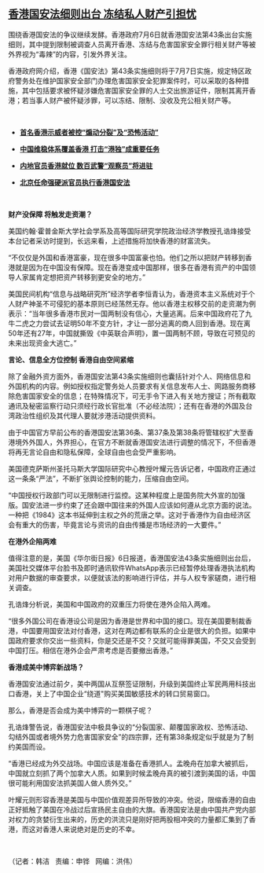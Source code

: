<!--1594068703000-->
[香港国安法细则出台  冻结私人财产引担忧](https://www.rfa.org/mandarin/yataibaodao/gangtai/hj-07062020111738.html)
------

<p>围绕香港国安法的争议继续发酵。香港政府7月6日就香港国安法第43条出台实施细则，其中提到限制被调查人员离开香港、冻结与危害国家安全罪行相关财产等被外界视为“毒辣”的内容，引发外界关注。</p><p>香港政府网介绍，香港《国安法》第43条实施细则将于7月7日实施，规定特区政府警务处在维护国家安全部门办理危害国家安全犯罪案件时，可以采取的各种措施，其中包括要求被怀疑涉嫌危害国家安全罪的人士交出旅游证件，限制其离开香港；若当事人财产被怀疑涉罪，可以冻结、限制、没收及充公相关财产等。</p><p> </p><ul><li><b><a class="external-link" href="http://www.rfa.org/mandarin/Xinwen/wul0703a-07032020053631.html">首名香港示威者被控“煽动分裂”及“恐怖活动”</a></b></li></ul><div><ul><li><b><a class="external-link" href="http://www.rfa.org/mandarin/yataibaodao/gangtai/ql-07022020060649.html">中国维稳体系覆盖香港 打击“港独”成重要任务</a></b></li></ul></div><ul></ul><ul><li><b><a class="external-link" href="http://www.rfa.org/mandarin/yataibaodao/gangtai/ql2-07062020061134.html">内地官员香港就位 数百武警“观察员”将进驻</a></b></li></ul><ul><li><b><a class="external-link" href="http://www.rfa.org/mandarin/yataibaodao/gangtai/ac-07032020085512.html">北京任命强硬派官员执行香港国安法</a></b></li></ul><p> </p><p><b>财产没保障 将触发走资潮？</b></p><p>美国约翰·霍普金斯大学社会学系及高等国际研究学院政治经济学教授孔诰烽接受本台记者采访时提到，长远来看，上述措施将加快香港的财富流失。</p><p>“不仅仅是外国和香港富豪，现在很多中国富豪也怕。他们之所以把财产转移到香港就是因为在中国没有保障。现在香港变成中国那样，很多在香港有资产的中国领导人家属肯定想把资产转移到更安全的地方。”</p><p>美国民间机构“信息与战略研究所”经济学者李恒青认为，香港资本主义系统对于个人财产神圣不可侵犯的基本原则已经荡然无存。他以香港主权移交前的走资潮为例表示：“当年很多香港市民对一国两制没有信心，大量逃离。后来中国政府花了九牛二虎之力尝试去证明50年不变方针，才让一部分逃离的商人回到香港。现在离50年还有27年，中国就撕毁《中英联合声明》，置一国两制不顾，导致在可预见的未来出现资金大逃亡。”</p><p><b>言论、信息全方位控制 香港自由空间紧缩</b></p><p>除了金融外资方面外，香港国安法第43条实施细则也囊括针对个人、网络信息和外国机构的内容。例如授权指定警务处人员要求有关信息发布人士、网路服务商移除危害国家安全的信息；在特殊情况下，可无手令下进入有关地方搜证；所有截取通讯及秘密监察行动只须经行政长官批准（不必经法院）；还有在香港的外国及台湾政治性组织及其代理人要就涉港活动提供资料。</p><p>由于中国官方早前公布的香港国安法第36条、第37条及第38条将管辖权扩大至香港境外外国人，外界担心，在官方不断就香港国安法进行调整的情况下，不但香港将再无言论自由和隐私保障，全球自由也会受严重影响。</p><p>美国德克萨斯州圣托马斯大学国际研究中心教授叶耀元告诉记者，中国政府正通过这一条条“严法”，不断扩张舆论控制的能力，压缩自由空间。</p><p>“中国授权行政部门可以无限制进行监控。这某种程度上是国务院大外宣的加强版。国安法进一步约束了还会跟中国往来的外国人应该如何遵从北京方面的说法。一种把《1984》这本书延伸到主权之外的荒唐之举。这对于香港作为自由经济区会有重大的伤害，毕竟言论与资讯的自由传播是市场经济的一大要件。”</p><p><b>在港外企陷两难</b></p><p>值得注意的是，美国《华尔街日报》6日报道，香港国安法43条实施细则出台后，美国社交媒体平台脸书及即时通讯软件WhatsApp表示已经暂停处理香港执法机构对用户数据的审查要求，以便就该法的影响进行评估，并与人权专家磋商，进行相关调查。</p><p>孔诰烽分析说，美国和中国政府的双重压力将使在港外企陷入两难。</p><p>“很多外国公司在香港设公司是因为香港是世界和中国的接口。现在美国要制裁香港，中国要用国安法对付香港，这对在两边都有联系的企业是很大的负担。如果中国政府要求你交出一些资料，你是交还是不交？交就可能得罪美国，不交又会受到中国打压。相信在港外企会严肃考虑是否要撤出香港。”</p><p><b>香港成美中博弈新战场？</b></p><p>香港国安法通过前夕，美中两国从互祭签证限制，升级到美国终止军民两用科技出口香港，关上了中国企业“绕道"购买美国敏感技术的转口贸易窗口。</p><p>那么，香港是否会成为美中博弈的一颗棋子呢？</p><p>孔诰烽警告说，香港国安法中极具争议的“分裂国家、颠覆国家政权、恐怖活动、勾结外国或者境外势力危害国家安全”的四宗罪，还有第38条规定似乎就是为了制约美国而设。</p><p>“香港已经成为外交战场。中国应该是准备在香港抓人。孟晚舟在加拿大被抓后，中国就立刻抓了两个加拿大人质。如果到时候孟晚舟真的被引渡到美国的话，中国很可能利用国安法抓美国人做人质外交。”</p><p>叶耀元则形容香港是美国与中国价值观差异所导致的冲突。他说，限缩香港的自由正好抵触了美国在冷战过后宣扬民主自由的大旗。香港国安法是由中国共产党内部对权力的贪婪衍生出来的，历史的洪流只是刚好把两股相冲突的力量都汇集到了香港，而这对香港人来说绝对是历史的不幸。</p><p> </p><p>（记者：韩洁   责编：申铧   网编：洪伟）</p>
